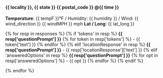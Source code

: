 #### {{ locality }}, {{ state }} {{ postal_code }} @{{ time }}
**Temperature**: {{ tempF }}&deg;F / Humidity: {{ humidity }} / Wind: {{ wind_direction }} {{ windMPH }} mph
**Lat / Long**: {{ lat_long }}

{% for resp in responses %}
    {% if 'tokens' in resp %}
**{{ resp['questionPrompt'] }}**
        {% for token in resp['tokens'] %}
    - {{ token['text'] }}
        {% endfor %}
    {% elif 'locationResponse' in resp %}
**{{ resp['questionPrompt'] }}**
    - {{ resp['locationResponse']['text'] }}
    {% elif 'answeredOptions' in resp %}
**{{ resp['questionPrompt'] }}**
        {% for opt in resp['answeredOptions'] %}
    - {{ opt }}
        {% endfor %}
    {% endif %}

{% endfor %}
